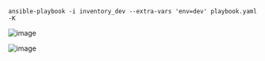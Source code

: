 ```
ansible-playbook -i inventory_dev --extra-vars 'env=dev' playbook.yaml -K
```

![image](https://github.com/user-attachments/assets/5bb25ce7-aa48-41cf-a8b1-a9e478e6f38e)

![image](https://github.com/user-attachments/assets/fdeed3ff-e3ec-441e-8f83-0090f3a6596b)
